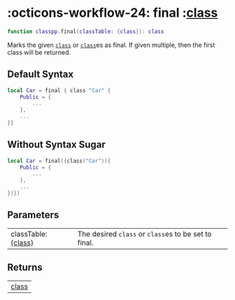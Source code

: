 <h1 class="api-header" markdown>
    <span class="api-icon" markdown>:octicons-workflow-24:</span>
    <span class="api-title">final</span>
    <span class="api-type">:</span><a href="../../../dataTypes/class" class="api-type">class</a>
</h1>

```lua
function classpp.final(classTable: {class}): class
```

Marks the given [`class`](../../dataTypes/class.md) or [`class`](../../dataTypes/class.md)es as final. If given multiple, then the first class will be returned.

## Default Syntax

```lua
local Car = final { class "Car" {
	Public = {
        ...
	},
    ...
}}
```

## Without Syntax Sugar

```lua
local Car = final({class("Car")({
	Public = {
        ...
	},
    ...
})})
```

## Parameters
<span markdown>
    <div class="md-typeset__table">
        <table>
            <tbody>
                <tr>
                    <td class="api-param-highlight">classTable: <a href="../../../dataTypes/class">{class}</a></td>
                    <td>The desired <code>class</code> or <code>class</code>es to be set to final.</td>
                </tr>
            </tbody>
        </table>
    </div>
</span>

## Returns
<span markdown>
    <div class="md-typeset__table">
        <table>
            <tbody>
                <tr>
                    <td class="api-return-box"><a href="../../../dataTypes/class">class</a></td>
                </tr>
            </tbody>
        </table>
    </div>
</div>